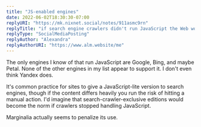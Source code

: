 ```yaml
---
title: "JS-enabled engines"
date: 2022-06-02T18:30:30-07:00
replyURI: "https://mk.nixnet.social/notes/911asmc9rn"
replyTitle: "if search engine crawlers didn't run JavaScript the Web would be better"
replyType: "SocialMediaPosting"
replyAuthor: "Alexandra"
replyAuthorURI: "https://www.alm.website/me"
---
```

The only engines I know of that run JavaScript are Google, Bing, and maybe Petal. None of the other engines in my list appear to support it. I don't even think Yandex does.

It's common practice for sites to give a JavaScript-lite version to search engines, though if the content differs heavily you run the risk of hitting a manual action. I'd imagine that search-crawler-exclusive editions would become the norm if crawlers stopped handling JavaScript.

Marginalia actually seems to penalize its use.
